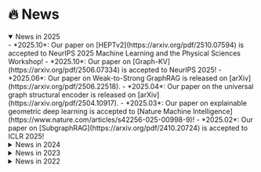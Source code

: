 # 🔥 News
<details open>
  <summary>News in 2025</summary>
  <div markdown="1">
  - *2025.10*: Our paper on [HEPTv2](https://arxiv.org/pdf/2510.07594) is accepted to NeurIPS 2025 Machine Learning and the Physical Sciences Workshop!
  - *2025.10*: Our paper on [Graph-KV](https://arxiv.org/pdf/2506.07334) is accepted to NeurIPS 2025!
  - *2025.06*: Our paper on Weak-to-Strong GraphRAG is released on [arXiv](https://arxiv.org/pdf/2506.22518).
  - *2025.04*: Our paper on the universal graph structural encoder is released on [arXiv](https://arxiv.org/pdf/2504.10917).
  - *2025.03*: Our paper on explainable geometric deep learning is accepted to [Nature Machine Intelligence](https://www.nature.com/articles/s42256-025-00998-9)!
  - *2025.02*: Our paper on [SubgraphRAG](https://arxiv.org/pdf/2410.20724) is accepted to ICLR 2025!
  </div>
</details>

<details>
  <summary>News in 2024</summary>
  <div markdown="1">
  - *2024.11*: Our paper on KG-based Retrieval-Augmented Generation is released on [arXiv](https://arxiv.org/pdf/2410.20724).
  - *2024.09*: Our paper [GeSS](https://arxiv.org/abs/2310.08677) on benchmarking OOD performance in geometric deep learning is accepted to NeurIPS 2024 D&B Track.
  - *2024.07*: Our paper on explainable geometric deep learning is released on [arXiv](https://arxiv.org/abs/2407.00849).
  - *2024.06*: Our paper on graph state space model (GSSC) is released on [arXiv](https://arxiv.org/abs/2406.05815).
  - *2024.05*: Our paper [HEPT](https://arxiv.org/abs/2402.12535) is accepted to ICML 2024 and selected for oral presentation! See you in Vienna!
  - *2024.03*: Gave a talk at [A3D3](https://a3d3.ai/) institute HEP group on [HEPT](https://arxiv.org/abs/2402.12535).
  - *2024.02*: Our paper on efficient point transformer (HEPT) is released on [arXiv](https://arxiv.org/abs/2402.12535).
  </div>

</details>


<details>
  <summary>News in 2023</summary>
  <div markdown="1">
  - *2023.10*: Our paper on benchmarking OOD performance in geometric deep learning is released on [arXiv](https://arxiv.org/abs/2310.08677).
  - *2023.07*: One paper accepted to CTD'23.
  - *2023.03*: Received ICLR'23 Travel Award! Thanks ICLR and see you in Kigali in the coming May!
  - *2023.01*: Our paper [LRI](https://openreview.net/forum?id=6u7mf9s2A9) is accepted to ICLR 2023 and NeurIPS 2022 AI4Science!
  </div>

</details>
<details>
  <summary>News in 2022</summary>

  <div markdown="1">
  - *2022.11*: Gave a talk at [IML Machine Learning Working Group](https://iml.web.cern.ch/homepage) on [LRI](https://arxiv.org/abs/2210.16966) with slides [here](https://indico.cern.ch/event/1207697/).
  - *2022.11*: I will be moving to Georgia Tech in December as a PhD student in Machine Learning (ECE) with Prof. Pan Li.
  - *2022.11*: Our latest paper on model interpretability ([LRI](https://arxiv.org/abs/2210.16966)) will show up at NeurIPS 2022 [AI for Science](https://ai4sciencecommunity.github.io/neurips22.html) Workshop!
  - *2022.10*: Gave two lectures at [CS593-CLG](https://docs.google.com/presentation/d/1jkf6RDLE9_FQQMqiQ1-b0PZjZJbWqRqI-Zn7wQh8pHQ/edit#slide=id.g15e3f128fa5_0_77)([code](https://colab.research.google.com/drive/1At_gCWaiMNyh5bVbXNjNkS0XL2vTFyyf?usp=sharing)) and [Phys570-AI](https://docs.google.com/presentation/d/1WMN81yvPnoYisn9UF1jKw_nXGlYSvyyA/edit#slide=id.p1)([code](https://colab.research.google.com/drive/1gXj2ScYmTzl2BDQ-OCVqRE5Ik-k66C-R?usp=sharing)).
  - *2022.07*: Gave two talks at [FastML](https://fastmachinelearning.org/) and [AITime](http://www.aitime.cn/) on our ICML 2022 paper [GSAT](https://arxiv.org/abs/2201.12987)([slides](https://icml.cc/media/icml-2022/Slides/17430.pdf)).
  - *2022.07*: Awarded free registration and graduate travel grant for ICML! Thanks!
  - *2022.05*: One paper accepted to ICML 2022!
  </div>

</details>
